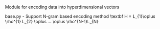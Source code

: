 Module for encoding data into hyperdimensional vectors


base.py
    - Support N-gram based encoding method
    \textbf H = L_{1}\oplus \rho^{1} L_{2} \oplus ...  \oplus \rho^{N-1}L_{N} 
